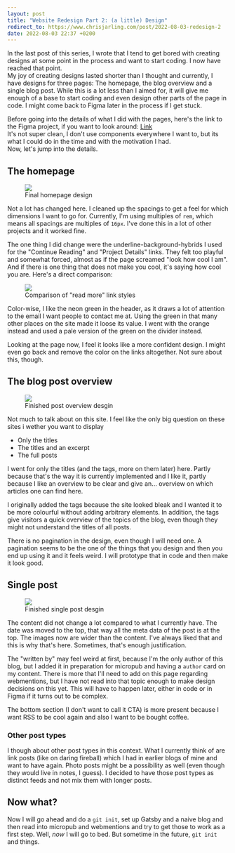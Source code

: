 ```yaml
---
layout: post
title: "Website Redesign Part 2: (a little) Design"
redirect_to: https://www.chrisjarling.com/post/2022-08-03-redesign-2
date: 2022-08-03 22:37 +0200
---
```


In the last post of this series, I wrote that I tend to get bored with creating designs at some point in the process and want to start coding. I now have reached that point.  
My joy of creating designs lasted shorter than I thought and currently, I have designs for three pages: The homepage, the blog overview and a single blog post. While this is a lot less than I aimed for, it will give me enough of a base to start coding and even design other parts of the page in code. I might come back to Figma later in the process if I get stuck.

Before going into the details of what I did with the pages, here's the link to the Figma project, if you want to look around: [Link](https://www.figma.com/file/1h6sAyUYCovfmPNUvbDM0p/Website?node-id=0%3A1)  
It's not super clean, I don't use components everywhere I want to, but its what I could do in the time and with the motivation I had.  
Now, let's jump into the details.

## The homepage
<figure>
  <img src="https://dlulzqpyd0pcw.cloudfront.net/hp-finished.jpg" />
  <figcaption>Final homepage design</figcaption>
</figure>

Not a lot has changed here. I cleaned up the spacings to get a feel for which dimensions I want to go for. Currently, I'm using multiples of `rem`, which means all spacings are multiples of `16px`. I've done this in a lot of other projects and it worked fine.

The one thing I did change were the underline-background-hybrids I used for the "Continue Reading" and "Project Details" links. They felt too playful and somewhat forced, almost as if the page screamed "look how cool I am". And if there is one thing that does not make you cool, it's saying how cool you are. Here's a direct comparison:

<figure>
  <img src="https://dlulzqpyd0pcw.cloudfront.net/read-more-comparison.png" />
  <figcaption>Comparison of "read more" link styles</figcaption>
</figure>

Color-wise, I like the neon green in the header, as it draws a lot of attention to the email I want people to contact me at. Using the green in that many other places on the site made it loose its value. I went with the orange instead and used a pale version of the green on the divider instead.

Looking at the page now, I feel it looks like a more confident design. I might even go back and remove the color on the links altogether. Not sure about this, though.

## The blog post overview
<figure>
  <img src="https://dlulzqpyd0pcw.cloudfront.net/post-overview.jpg" />
  <figcaption>Finished post overview desgin</figcaption>
</figure>

Not much to talk about on this site. I feel like the only big question on these sites i wether you want to display

* Only the titles
* The titles and an excerpt
* The full posts

I went for only the titles (and the tags, more on them later) here. Partly because that's the way it is currently implemented and I like it, partly because I like an overview to be clear and give an... overview on which articles one can find here.

I originally added the tags because the site looked bleak and I wanted it to be more colourful without adding arbitrary elements. In addition, the tags give visitors a quick overview of the topics of the blog, even though they might not understand the titles of all posts.

There is no pagination in the design, even though I will need one. A pagination seems to be the one of the things that you design and then you end up using it and it feels weird. I will prototype that in code and then make it look good.

## Single post
<figure>
  <img src="https://dlulzqpyd0pcw.cloudfront.net/single-post.jpg" />
  <figcaption>Finished single post desgin</figcaption>
</figure>

The content did not change a lot compared to what I currently have. The date was moved to the top, that way all the meta data of the post is at the top. The images now are wider than the content. I've always liked that and this is why that's here. Sometimes, that's enough justification.

The "written by" may feel weird at first, because I'm the only author of this blog, but I added it in preparation for micropub and having a `author` card on my content.
There is more that I'll need to add on this page regarding webmentions, but I have not read into that topic enough to make design decisions on this yet. This will have to happen later, either in code or in Figma if it turns out to be complex.

The bottom section (I don't want to call it CTA) is more present because I want RSS to be cool again and also I want to be bought coffee.

### Other post types
I though about other post types in this context. What I currently think of are link posts (like on daring fireball) which I had in earlier blogs of mine and want to have again. Photo posts might be a possibility as well (even though they would live in notes, I guess). I decided to have those post types as distinct feeds and not mix them with longer posts.

## Now what?
Now I will go ahead and do a `git init`, set up Gatsby and a naive blog and then read into micropub and webmentions and try to get those to work as a first step.
Well, *now* I will go to bed. But sometime in the future, `git init` and things.

